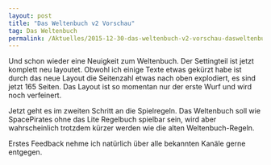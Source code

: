 ```yaml
---
layout: post
title: "Das Weltenbuch v2 Vorschau"
tag: Das Weltenbuch
permalink: /Aktuelles/2015-12-30-das-weltenbuch-v2-vorschau-dasweltenbuch
---
```


Und schon wieder eine Neuigkeit zum Weltenbuch. Der Settingteil ist jetzt komplett neu layoutet. Obwohl ich einige Texte etwas gekürzt habe ist durch das neue Layout die Seitenzahl etwas nach oben explodiert, es sind jetzt 165 Seiten. Das Layout ist so momentan nur der erste Wurf und wird noch verfeinert.

Jetzt geht es im zweiten Schritt an die Spielregeln. Das Weltenbuch soll wie SpacePirates ohne das Lite Regelbuch spielbar sein, wird aber wahrscheinlich trotzdem kürzer werden wie die alten Weltenbuch-Regeln.

Erstes Feedback nehme ich natürlich über alle bekannten Kanäle gerne entgegen.


